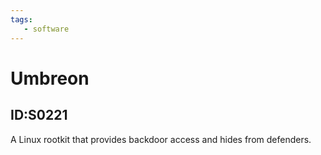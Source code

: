 ```yaml
---
tags:
   - software
---
```

# Umbreon
## ID:S0221
A Linux rootkit that provides backdoor access and hides from defenders.
